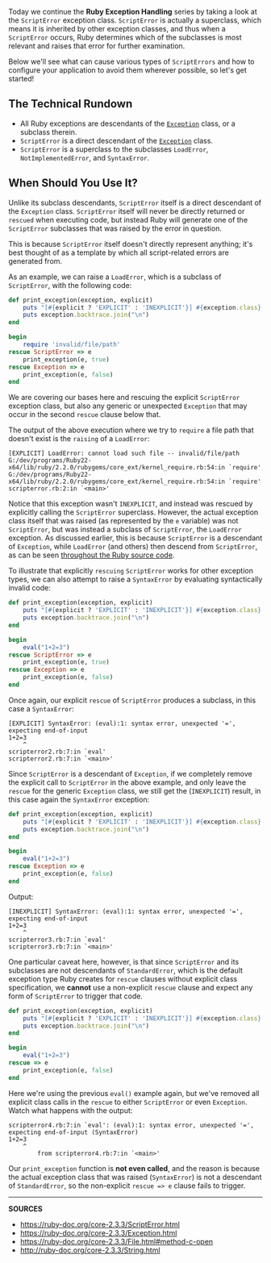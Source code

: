 Today we continue the __Ruby Exception Handling__ series by taking a look at the `ScriptError` exception class.  `ScriptError` is actually a superclass, which means it is inherited by other exception classes, and thus when a `ScriptError` occurs, Ruby determines which of the subclasses is most relevant and raises that error for further examination.

Below we'll see what can cause various types of `ScriptErrors` and how to configure your application to avoid them wherever possible, so let's get started!

## The Technical Rundown

- All Ruby exceptions are descendants of the [`Exception`] class, or a subclass therein.
- `ScriptError` is a direct descendant of the [`Exception`] class.
- `ScriptError` is a superclass to the subclasses `LoadError`, `NotImplementedError`, and `SyntaxError`.

## When Should You Use It?

Unlike its subclass descendants, `ScriptError` itself is a direct descendant of the `Exception` class.  `ScriptError` itself will never be directly returned or `rescued` when executing code, but instead Ruby will generate one of the `ScriptError` subclasses that was raised by the error in question.

This is because `ScriptError` itself doesn't directly represent anything; it's best thought of as a template by which all script-related errors are generated from.

As an example, we can raise a `LoadError`, which is a subclass of `ScriptError`, with the following code:

```ruby
def print_exception(exception, explicit)
    puts "[#{explicit ? 'EXPLICIT' : 'INEXPLICIT'}] #{exception.class}: #{exception.message}"
    puts exception.backtrace.join("\n")
end

begin
    require 'invalid/file/path'
rescue ScriptError => e
    print_exception(e, true)
rescue Exception => e
    print_exception(e, false)
end
```

We are covering our bases here and rescuing the explicit `ScriptError` exception class, but also any generic or unexpected `Exception` that may occur in the second `rescue` clause below that.

The output of the above execution where we try to `require` a file path that doesn't exist is the `raising` of a `LoadError`:

```
[EXPLICIT] LoadError: cannot load such file -- invalid/file/path
G:/dev/programs/Ruby22-x64/lib/ruby/2.2.0/rubygems/core_ext/kernel_require.rb:54:in `require'
G:/dev/programs/Ruby22-x64/lib/ruby/2.2.0/rubygems/core_ext/kernel_require.rb:54:in `require'
scripterror.rb:2:in `<main>'
```

Notice that this exception wasn't `INEXPLICIT`, and instead was rescued by explicitly calling the `ScriptError` superclass.  However, the actual exception class itself that was raised (as represented by the `e` variable) was not `ScriptError`, but was instead a subclass of `ScriptError`, the `LoadError` exception.  As discussed earlier, this is because `ScriptError` is a descendant of `Exception`, while `LoadError` (and others) then descend from `ScriptError`, as can be seen [throughout the Ruby source code](https://github.com/ruby/ruby/blob/7ab8dcebbf93aef02602f70eb835b030702c0f4f/error.c#L2053-L2054).

To illustrate that explicitly `rescuing` `ScriptError` works for other exception types, we can also attempt to raise a `SyntaxError` by evaluating syntactically invalid code:

```ruby
def print_exception(exception, explicit)
    puts "[#{explicit ? 'EXPLICIT' : 'INEXPLICIT'}] #{exception.class}: #{exception.message}"
    puts exception.backtrace.join("\n")
end

begin
    eval("1+2=3")
rescue ScriptError => e
    print_exception(e, true)
rescue Exception => e
    print_exception(e, false)
end
```

Once again, our explicit `rescue` of `ScriptError` produces a subclass, in this case a `SyntaxError`:

```
[EXPLICIT] SyntaxError: (eval):1: syntax error, unexpected '=', expecting end-of-input
1+2=3
    ^
scripterror2.rb:7:in `eval'
scripterror2.rb:7:in `<main>'
```

Since `ScriptError` is a descendant of `Exception`, if we completely remove the explicit call to `ScriptError` in the above example, and only leave the `rescue` for the generic `Exception` class, we still get the (`INEXPLICIT`) result, in this case again the `SyntaxError` exception:

```ruby
def print_exception(exception, explicit)
    puts "[#{explicit ? 'EXPLICIT' : 'INEXPLICIT'}] #{exception.class}: #{exception.message}"
    puts exception.backtrace.join("\n")
end

begin
    eval("1+2=3")
rescue Exception => e
    print_exception(e, false)
end
```

Output:

```
[INEXPLICIT] SyntaxError: (eval):1: syntax error, unexpected '=', expecting end-of-input
1+2=3
    ^
scripterror3.rb:7:in `eval'
scripterror3.rb:7:in `<main>'
```

One particular caveat here, however, is that since `ScriptError` and its subclasses are not descendants of `StandardError`, which is the default exception type Ruby creates for `rescue` clauses without explicit class specification, we __cannot__ use a non-explicit `rescue` clause and expect any form of `ScriptError` to trigger that code.

```ruby
def print_exception(exception, explicit)
    puts "[#{explicit ? 'EXPLICIT' : 'INEXPLICIT'}] #{exception.class}: #{exception.message}"
    puts exception.backtrace.join("\n")
end

begin
    eval("1+2=3")
rescue => e
    print_exception(e, false)
end
```

Here we're using the previous `eval()` example again, but we've removed all explicit class calls in the `rescue` to either `ScriptError` or even `Exception`.  Watch what happens with the output:

```
scripterror4.rb:7:in `eval': (eval):1: syntax error, unexpected '=', expecting end-of-input (SyntaxError)
1+2=3
    ^
        from scripterror4.rb:7:in `<main>'
```

Our `print_exception` function is __not even called__, and the reason is because the actual exception class that was raised (`SyntaxError`) is not a descendant of `StandardError`, so the non-explicit `rescue => e` clause fails to trigger.

[`Exception`]: https://airbrake.io/blog/ruby-exception-handling/ruby-exception-classes

---

__SOURCES__

- https://ruby-doc.org/core-2.3.3/ScriptError.html
- https://ruby-doc.org/core-2.3.3/Exception.html
- https://ruby-doc.org/core-2.3.3/File.html#method-c-open
- http://ruby-doc.org/core-2.3.3/String.html
